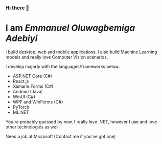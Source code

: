 ### Hi there 👋

# I am ***Emmanuel Oluwagbemiga Adebiyi***

I build desktop, web and mobile applications. I also build Machine Learning models and really love Computer Vision scenarios.

I develop majorly with the languages/frameworks below:

* ASP.NET Core (C#)
* React.js
* Xamarin.Forms (C#)
* Android (Java)
* WinUI (C#)
* WPF and WinForms (C#)
* PyTorch
* ML.NET

You're probably guessed by now. I really love .NET, however I use and love other technologies as well

Need a job at Microsoft (Contact me if you've got one)


<!--
**AmSmart/AmSmart** is a ✨ _special_ ✨ repository because its `README.md` (this file) appears on your GitHub profile.

Here are some ideas to get you started:

- 🔭 I’m currently working on ...
- 🌱 I’m currently learning ...
- 👯 I’m looking to collaborate on ...
- 🤔 I’m looking for help with ...
- 💬 Ask me about ...
- 📫 How to reach me: ...
- 😄 Pronouns: ...
- ⚡ Fun fact: ...
-->
